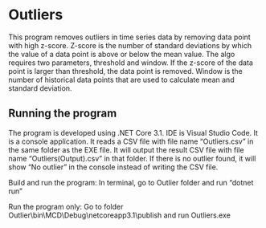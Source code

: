 # Outliers

This program removes outliers in time series data by removing data point with high z-score. Z-score is the number of standard deviations by which the value of a data point is above or below the mean value. The algo requires two parameters, threshold and window. If the z-score of the data point is larger than threshold, the data point is removed. Window is the number of historical data points that are used to calculate mean and standard deviation.

## Running the program

The program is developed using .NET Core 3.1. IDE is Visual Studio Code. It is a console application. It reads a CSV file with file name “Outliers.csv” in the same folder as the EXE file. It will output the result CSV file with file name “Outliers(Output).csv” in that folder. If there is no outlier found, it will show “No outlier” in the console instead of writing the CSV file. 

Build and run the program:
In terminal, go to Outlier folder and run “dotnet run” 

Run the program only:
Go to folder Outlier\bin\MCD\Debug\netcoreapp3.1\publish and run Outliers.exe
